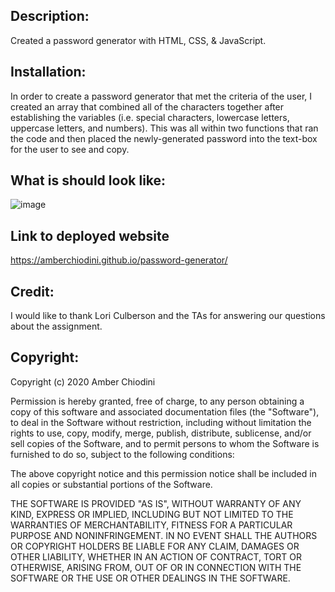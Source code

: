 ## Description: 
Created a password generator with HTML, CSS, & JavaScript.

## Installation:
In order to create a password generator that met the criteria of the user, I created an array that combined all of the characters together after establishing the variables (i.e. special characters, lowercase letters, uppercase letters, and numbers). This was all within two functions that ran the code and then placed the newly-generated password into the text-box for the user to see and copy. 

## What is should look like:
![image](https://user-images.githubusercontent.com/69092983/96351944-eba33000-1084-11eb-9243-aa711692ee71.png)

## Link to deployed website 
https://amberchiodini.github.io/password-generator/

## Credit: 
I would like to thank Lori Culberson and the TAs for answering our questions about the assignment.

## Copyright:
Copyright (c) 2020 Amber Chiodini

Permission is hereby granted, free of charge, to any person obtaining a copy of this software and associated documentation files (the "Software"), to deal in the Software without restriction, including without limitation the rights to use, copy, modify, merge, publish, distribute, sublicense, and/or sell copies of the Software, and to permit persons to whom the Software is furnished to do so, subject to the following conditions:

The above copyright notice and this permission notice shall be included in all copies or substantial portions of the Software.

THE SOFTWARE IS PROVIDED "AS IS", WITHOUT WARRANTY OF ANY KIND, EXPRESS OR IMPLIED, INCLUDING BUT NOT LIMITED TO THE WARRANTIES OF MERCHANTABILITY, FITNESS FOR A PARTICULAR PURPOSE AND NONINFRINGEMENT. IN NO EVENT SHALL THE AUTHORS OR COPYRIGHT HOLDERS BE LIABLE FOR ANY CLAIM, DAMAGES OR OTHER LIABILITY, WHETHER IN AN ACTION OF CONTRACT, TORT OR OTHERWISE, ARISING FROM, OUT OF OR IN CONNECTION WITH THE SOFTWARE OR THE USE OR OTHER DEALINGS IN THE SOFTWARE.
